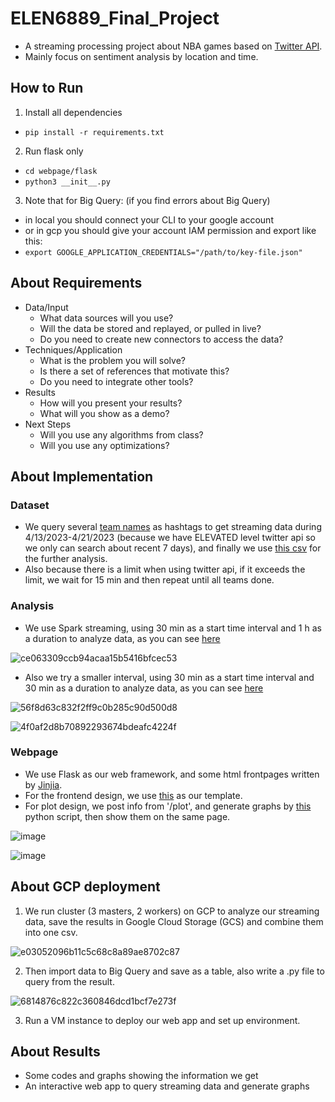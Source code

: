 # ELEN6889_Final_Project
- A streaming processing project about NBA games based on [Twitter API](https://developer.twitter.com/en).
- Mainly focus on sentiment analysis by location and time.

## How to Run

1. Install all dependencies
  - ```pip install -r requirements.txt```
2. Run flask only
  - ```cd webpage/flask```
  - ```python3 __init__.py```
3. Note that for Big Query: (if you find errors about Big Query)
  - in local you should connect your CLI to your google account 
  - or in gcp you should give your account IAM permission and export like this:
  - ```export GOOGLE_APPLICATION_CREDENTIALS="/path/to/key-file.json"```

  
## About Requirements

- Data/Input
  - What data sources will you use?
  - Will the data be stored and replayed, or pulled in live?
  - Do you need to create new connectors to access the data?
- Techniques/Application
  - What is the problem you will solve?
  - Is there a set of references that motivate this?
  - Do you need to integrate other tools?
- Results
  - How will you present your results?
  - What will you show as a demo?
- Next Steps
  - Will you use any algorithms from class? 
  - Will you use any optimizations? 

## About Implementation

### Dataset

- We query several [team names](https://github.com/Iris1e27/ELEN6889_Final_Project/blob/master/dataset/teams.txt) as hashtags to get streaming data during 4/13/2023-4/21/2023 (because we have ELEVATED level twitter api so we only can search about recent 7 days), and finally we use [this csv](https://github.com/Iris1e27/ELEN6889_Final_Project/blob/master/dataset/mergedAllWithHeader.csv) for the further analysis.
- Also because there is a limit when using twitter api, if it exceeds the limit, we wait for 15 min and then repeat until all teams done.

### Analysis

- We use Spark streaming, using 30 min as a start time interval and 1 h as a duration to analyze data, as you can see [here](https://github.com/Iris1e27/ELEN6889_Final_Project/blob/master/analysis/6889_streaming_analysis.ipynb)

![ce063309ccb94acaa15b5416bfcec53](https://user-images.githubusercontent.com/42087697/235928047-dc6e0532-0183-4403-afeb-830e9b9e0336.png)


- Also we try a smaller interval, using 30 min as a start time interval and 30 min as a duration to analyze data, as you can see [here](https://github.com/Iris1e27/ELEN6889_Final_Project/blob/master/analysis/streaming_method_NBA.py)

![56f8d63c832f2ff9c0b285c90d500d8](https://user-images.githubusercontent.com/42087697/235927643-abb20d31-9891-4464-a532-fbfaf33feacc.png)

![4f0af2d8b70892293674bdeafc4224f](https://user-images.githubusercontent.com/42087697/235927824-4d430ee6-0cc4-46b1-8ea7-d34096ef8812.png)


### Webpage

- We use Flask as our web framework, and some html frontpages written by [Jinjia](https://jinja.palletsprojects.com/en/3.1.x/).
- For the frontend design, we use [this](https://bootstrapmade.com/demo/Reveal/) as our template.
- For plot design, we post info from '/plot', and generate graphs by [this](https://github.com/Iris1e27/ELEN6889_Final_Project/blob/master/webpage/flask/plotBigQuery.py) python script, then show them on the same page.

![image](https://user-images.githubusercontent.com/42087697/235928633-652e2449-e05d-47af-a1dc-01a2c2bc5a7a.png)

![image](https://user-images.githubusercontent.com/42087697/235928479-50727c4d-829d-48f2-b272-8093c8da1a93.png)


## About GCP deployment

1. We run cluster (3 masters, 2 workers) on GCP to analyze our streaming data, save the results in Google Cloud Storage (GCS) and combine them into one csv.

![e03052096b11c5c68c8a89ae8702c87](https://user-images.githubusercontent.com/42087697/235927880-cdb651e9-1c15-4042-b60d-8016da48ae89.png)

2. Then import data to Big Query and save as a table, also write a .py file to query from the result.

![6814876c822c360846dcd1bcf7e273f](https://user-images.githubusercontent.com/42087697/235927733-43fc3f4e-8eb3-44e7-a39d-5ec0c1fa04a7.png)

3. Run a VM instance to deploy our web app and set up environment. 

## About Results

- Some codes and graphs showing the information we get
- An interactive web app to query streaming data and generate graphs
